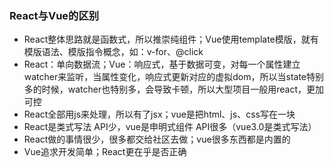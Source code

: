 ### React与Vue的区别

* React整体思路就是函数式，所以推崇纯组件；Vue使用template模版，就有模版语法、模版指令概念，如：v-for、@click
* React：单向数据流；Vue：响应式，基于数据可变，对每一个属性建立watcher来监听，当属性变化，响应式更新对应的虚拟dom，所以当state特别多的时候，watcher也特别多，会导致卡顿，所以大型项目一般用react，更加可控
* React全部用js来处理，所以有了jsx；vue是把html、js、css写在一块
* React是类式写法 API少，vue是申明式组件 API很多（vue3.0是类式写法）
* React做的事情很少，很多都交给社区去做；vue很多东西都是内置的
* Vue追求开发简单；React更在乎是否正确




